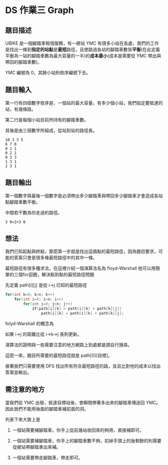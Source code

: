 # DS 作業三 Graph

## 題目描述

UBIKE 是一個腳踏車租借服務，有一總站 YMC 有很多小站在各處，我們的工作是找出一條到**指定的站點**是**最短**路徑，且使路過各站的腳踏車數皆**平衡**(在此定義平衡為一站的腳踏車數為最大容量的一半)的**成本最小**(成本是需要從 YMC 帶出與帶回的腳踏車數)。

YMC 編號為 0，其餘小站則依序編號下去。

## 題目輸入

第一行有四個數字依序是，一個站的最大容量，有多少個小站，我們指定要抵達的站，有幾條路。

第二行是每個小站目前所持有的腳踏車數。

其後是由三個數字所組成，從站到站的路徑長。

```
10 3 3 5
6 7 0
0 1 1
0 2 1
0 3 3
1 3 1
2 3 1
```
## 題目輸出

第一個數字與最後一個數字是必須帶出多少腳踏車與帶回多少腳踏車才會造成各站點腳踏車數平衡。

中間若干數為你走過的路徑。

```
3 0>2>3 0
```

## 想法

我們已知起點與終點，那麼第一步就是找出這兩點的最短路徑，因為題目要求，可能的答案只會是很多條最短路徑中的其中一條。

最短路徑有很多種求法，在這裡介紹一個演算法名為  floyd-Warshall  他可以用簡單的三個for迴圈，解決點到點的最短路徑問題

先定義 path[i][j] 是從 i->j 已知的最短路徑

```cpp
for(int k=0; k<n; k++)
    for(int i=0; i<n; i++)
        for(int j=0; j<n; j++)
            if(path[i][k] > path[i][k] + path[k][j])
                path[i][k] = path[i][k] + path[k][j];
```

folyd-Warshall 的概念為

如果 i->j 的距離比從 i->k->j 長則更新。

演算法的證明與一些需要注意的地方網路上到處都是請自行搜尋。

這麼一來，題目所需要的最短路徑就是 path[0][目標]。

接著我們只需要使用 DFS 找出所有符合最短路徑的路，並且比對他的成本以找出答案並輸出。

## 需注意的地方

當我們從 YMC 出發，抵達目標站後，會瞬間帶著多出來的腳踏車傳送回 YMC。因此我們不能用後面的腳踏車補前面的洞。

列表下來大致上是

1. 一個站需要補腳踏車，你手上從前幾站收回來的夠用，直接補即可。

2. 一個站需要補腳踏車，你手上的腳踏車數不夠，扣掉手頭上的後剩餘的則需要從總站帶腳踏車出來補。

3. 一個站需要帶走腳踏車，帶走即可。
